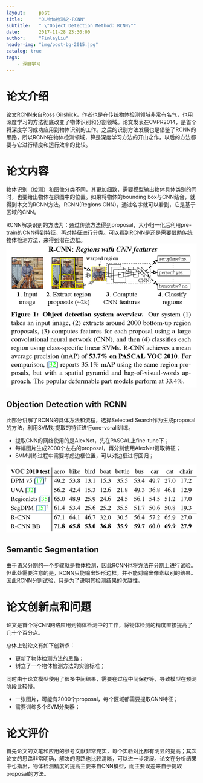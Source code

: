 ```yaml
---
layout:     post
title:      "DL物体检测之-RCNN"
subtitle:   " \"Object Detection Method: RCNN\""
date:       2017-11-28 23:30:00
author:     "FinlayLiu"
header-img: "img/post-bg-2015.jpg"
catalog: true
tags:
    - 深度学习
---
```


# 论文介绍

论文RCNN来自Ross Girshick，作者也是在传统物体检测领域非常有名气，也用深度学习的方法彻底改变了物体识别和分割领域。论文发表在CVPR2014，是首个将深度学习成功应用到物体识别的工作。之后的识别方法发展也是借鉴了RCNN的思路，所以RCNN在物体检测领域，算是深度学习方法的开山之作，以后的方法都要与它进行精度和运行效率的比较。


# 论文内容

物体识别（检测）和图像分类不同，其更加细致，需要模型输出物体具体类别的同时，也要给出物体在原图中的位置。如果将物体的bounding box与CNN结合，就得到本文的RCNN方法。RCNN(Regions CNN)，通过名字就可以看到，它是基于区域的CNN。

RCNN解决识别的方法为：通过传统方法得到proposal，大小归一化后利用pre-train的CNN得到特征，再对特征进行分类。可以看到RCNN是还是需要借助传统物体检测方法，来得到潜在边框。
![](/img/post/dl_rcnn1.png)

## Objection Detection with RCNN

此部分讲解了RCNN的具体方法和流程，选择Selected Search作为生成proposal的方法，利用SVM对提取的特征进行one-vs-all训练。
- 提取CNN的网络使用的是AlexNet，先在PASCAL上fine-tune下；
- 每幅图片生成2000个左右的proposal，再分别使用AlexNet提取特征；
- SVM训练过程中需要考虑边框位置，可以对边框进行回归；

![](/img/post/dl_rcnn2.png)

## Semantic Segmentation

由于语义分割的一个步骤就是物体检测，因此RCNN也将方法在分割上进行试验。但此处需要注意的是，RCNN只能输出矩形边框，并不能对输出像素级别的结果。因此RCNN分割试验，只是为了说明其检测结果的优越性。


# 论文创新点和问题

论文是首个将CNN网络应用到物体检测中的工作，将物体检测的精度直接提高了几十个百分点。

总体上说论文有如下创新点：
- 更新了物体检测方法的思路；
- 树立了一个物体检测方法的实验标准；

同时由于论文模型使用了很多中间结果，需要在过程中间保存等，导致模型在预测阶段比较慢。
- 一张图片，可能有2000个proposal，每个区域都需要提取CNN特征；
- 需要训练多个SVM分类器；

# 论文评价

首先论文的文笔和应用的参考文献非常充实，每个实验对比都有明显的提高；其次论文的思路非常明确，解决的思路也比较清晰，可以进一步发展。论文在分析结果中也指出，物体检测精度的提高主要来自CNN模型，而主要误差来自于提取proposal的方法。
